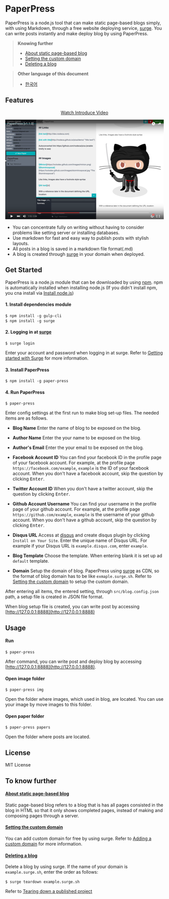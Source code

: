 # PaperPress
PaperPress is a node.js tool that can make static page-based blogs simply, with using Markdown, through a free website deploying service, [surge](https://surge.sh/). You can write posts instantly and make deploy blog by using PaperPress.


> **Knowing further**
> * <a id="paper-press-sel-1" href="#paper-press-help-1">About static page-based blog</a>
> * <a id="paper-press-sel-2" href="#paper-press-help-2">Setting the custom domain</a>
> * <a id="paper-press-sel-3" href="#paper-press-help-3">Deleting a blog</a>

> **Other language of this document**
> * [한국어](https://github.com/seokju-na/paper-press/blob/master/docs/Korean.md)


## Features

<p align="center"><a href="https://youtu.be/2IUwsdlw0to">Watch Introduce Video</a></p>


[![img](https://github.com/seokju-na/paper-press/blob/master/docs/imgs/Video-thumbnail-v1.1.0.png)](https://youtu.be/2IUwsdlw0to)


* You can concentrate fully on writing without having to consider problems like setting server or installing databases.
* Use markdown for fast and easy way to publish posts with stylish layouts.
* All posts in a blog is saved in a markdown file format(.md)
* A blog is created through [surge](https://surge.sh/) in your domain when deployed.



## Get Started

PaperPress is a node.js module that can be downloaded by using [npm](https://www.npmjs.com/). npm is automatically installed when installing node.js (If you didn't install npm, you cna install via [Install node.js](https://nodejs.org/ko/))



#### 1. Install dependencies module

```shell
$ npm install -g gulp-cli
$ npm install -g surge
```

#### 2. Logging in at [surge](https://surge.sh)

```shell
$ surge login
```

Enter your account and password when logging in at surge. Refer to [Getting started with Surge](https://surge.sh/help/getting-started-with-surge) for more information.


#### 3. Install PaperPress

```shell
$ npm install -g paper-press
```

#### 4. Run PaperPress

```shell
$ paper-press
```

Enter config settings at the first run to make blog set-up files. The needed items are as follows.


* **Blog Name**
Enter the name of blog to be exposed on the blog.

* **Author Name**
Enter the your name to be exposed on the blog.

* **Author's Email**
Enter the your email to be exposed on the blog.

* **Facebook Account ID**
You can find your facebook ID in the profile page of your facebook account. For example, at the profile page ``https://facebook.com/example``, ``example`` is the ID of your facebook account.
When you don't have a facebook account, skip the question by clicking <kbd>Enter</kbd>.

* **Twitter Account ID**
When you don't have a twitter account, skip the question by clicking <kbd>Enter</kbd>.

* **Github Account Username**
You can find your username in the profile page of your github account. For example, at the profile page ``https://github.com/example``, ``example`` is the username of your github account.
When you don't have a github account, skip the question by clicking <kbd>Enter</kbd>.

* **Disqus URL**
Access at [disqus](https://publishers.disqus.com/) and create disqus plugin by clicking ``Install on Your Site``. Enter the unique name of Disqus URL. For example if your Disqus URL is ``example.disqus.com``, enter ``example``.

* **Blog Template**
Choose the template. When entering blank it is set up ad ``default`` template.

* **Domain**
Setup the domain of blog. PaperPress using [surge](https://surge.sh/) as CDN, so the format of blog domain has to be like ``exmaple.surge.sh``. Refer to <a href="#paper-press-help-2">Setting the custom domain</a> to setup the custom domain.



After entering all items, the entered setting, through ``src/blog.config.json`` path, a setup file is created in JSON file format.

When blog setup file is created, you can write post by accessing [http://127.0.0.1:8888](http://127.0.0.1:8888)


## Usage

#### Run

```shell
$ paper-press
```

After command, you can write post and deploy blog by accessing [http://127.0.0.1:8888](http://127.0.0.1:8888).


#### Open image folder

```shell
$ paper-press img
```

Open the folder where images, which used in blog, are located. You can use your image by move images to this folder.


#### Open paper folder

```shell
$ paper-press papers
```

Open the folder where posts are located.



## License

MIT License



## To know further

#### <a id="paper-press-help-1" href="#paper-press-sel-1">About static page-based blog</a>

Static page-based blog refers to a blog that is has all pages consisted in the blog in HTML so that it only shows completed pages, instead of making and composing pages through a server.

#### <a id="paper-press-help-2" href="#paper-press-sel-2">Setting the custom domain</a>

You can add custom domain for free by using surge. Refer to [Adding a custom domain](https://surge.sh/help/adding-a-custom-domain) for more information.

#### <a id="paper-press-help-3" href="#paper-press-sel-3">Deleting a blog</a>

Delete a blog by using surge. If the name of your domain is ``example.surge.sh``, enter the order as follows:
```shell
$ surge teardown example.surge.sh
```
Refer to [Tearing down a published project](https://surge.sh/help/tearing-down-a-project)



